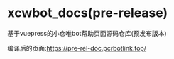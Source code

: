 # xcwbot_docs(pre-release)
基于vuepress的小仓唯bot帮助页面源码仓库(预发布版本)

编译后的页面:https://pre-rel-doc.pcrbotlink.top/
